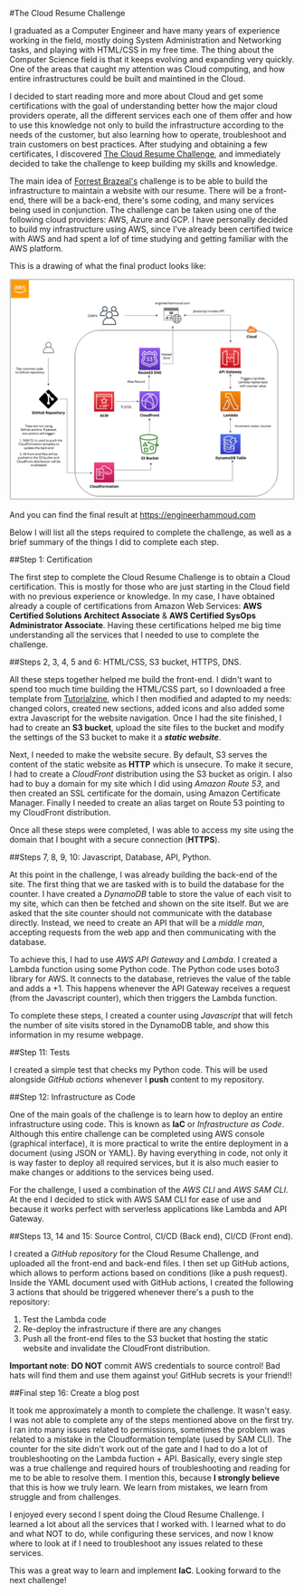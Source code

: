 #The Cloud Resume Challenge

I graduated as a Computer Engineer and have many years of experience working in the field, mostly doing System Administration and Networking tasks, and playing with HTML/CSS in my free time. The thing about the Computer Science field is that it keeps evolving and expanding very quickly. One of the areas that caught my attention was Cloud computing, and how entire infrastructures could be built and maintined in the Cloud.

I decided to start reading more and more about Cloud and get some certifications with the goal of understanding better how the major cloud providers operate, all the different services each one of them offer and how to use this knowledge not only to build the infrastructure according to the needs of the customer, but also learning how to operate, troubleshoot and train customers on best practices. After studying and obtaining a few certificates, I discovered [The Cloud Resume Challenge](https://cloudresumechallenge.dev/docs/the-challenge/), and immediately decided to take the challenge to keep building my skills and knowledge.

The main idea of [Forrest Brazeal's](https://forrestbrazeal.com) challenge is to be able to build the infrastructure to maintain a website with our resume. There will be a front-end, there will be a back-end, there's some coding, and many services being used in conjunction. The challenge can be taken using one of the following cloud providers: AWS, Azure and GCP. I have personally decided to build my infrastructure using AWS, since I've already been certified twice with AWS and had spent a lof of time studying and getting familiar with the AWS platform.

This is a drawing of what the final product looks like:

![Cloud Resume](diagram.PNG "Cloud Resume")

And you can find the final result at https://engineerhammoud.com

Below I will list all the steps required to complete the challenge, as well as a brief summary of the things I did to complete each step.


##Step 1: Certification

The first step to complete the Cloud Resume Challenge is to obtain a Cloud certification. This is mostly for those who are just starting in the Cloud field with no previous experience or knowledge. In my case, I have obtained already a couple of certifications from Amazon Web Services: **AWS Certified Solutions Architect Associate** & **AWS Certified SysOps Administrator Associate**. Having these certifications helped me big time understanding all the services that I needed to use to complete the challenge. 


##Steps 2, 3, 4, 5 and 6: HTML/CSS, S3 bucket, HTTPS, DNS.

All these steps together helped me build the front-end. I didn't want to spend too much time building the HTML/CSS part, so I downloaded a free template from [Tutorialzine](https://tutorialzine.com), which I then modified and adapted to my needs: changed colors, created new sections, added icons and also added some extra Javascript for the website navigation. Once I had the site finished, I had to create an **S3 bucket**, upload the site files to the bucket and modify the settings of the S3 bucket to make it a ***static website***.

Next, I needed to make the website secure. By default, S3 serves the content of the static website as **HTTP** which is unsecure. To make it secure, I had to create a *CloudFront* distribution using the S3 bucket as origin. I also had to buy a domain for my site which I did using *Amazon Route 53*, and then created an SSL certificate for the domain, using Amazon Certificate Manager. Finally I needed to create an alias target on Route 53 pointing to my CloudFront distribution.

Once all these steps were completed, I was able to access my site using the domain that I bought with a secure connection (**HTTPS**).

  
##Steps 7, 8, 9, 10: Javascript, Database, API, Python.

At this point in the challenge, I was already building the back-end of the site. The first thing that we are tasked with is to build the database for the counter. I have created a *DynamoDB* table to store the value of each visit to my site, which can then be fetched and shown on the site itself. But we are asked that the site counter should not communicate with the database directly. Instead, we need to create an API that will be a *middle man*, accepting requests from the web app and then communicating with the database. 

To achieve this, I had to use *AWS API Gateway* and *Lambda*. I created a Lambda function using some Python code. The Python code uses boto3 library for AWS. It connects to the database, retrieves the value of the table and adds a +1. This happens whenever the API Gateway receives a request (from the Javascript counter), which then triggers the Lambda function. 


To complete these steps, I created a counter using *Javascript* that will fetch the number of site visits stored in the DynamoDB table, and show this information in my resume webpage.



##Step 11: Tests

I created a simple test that checks my Python code. This will be used alongside *GitHub actions* whenever I **push** content to my repository.

##Step 12: Infrastructure as Code

One of the main goals of the challenge is to learn how to deploy an entire infrastructure using code. This is known as **IaC** or *Infrastructure as Code*. Although this entire challenge can be completed using AWS console (graphical interface), it is more practical to write the entire deployment in a document (using JSON or YAML). By having everything in code, not only it is way faster to deploy all required services, but it is also much easier to make changes or additions to the services being used.

For the challenge, I used a combination of the *AWS CLI* and *AWS SAM CLI*. At the end I decided to stick with AWS SAM CLI for ease of use and because it works perfect with serverless applications like Lambda and API Gateway.


##Steps 13, 14 and 15: Source Control,  CI/CD (Back end), CI/CD (Front end).

I created a *GitHub repository* for the Cloud Resume Challenge, and uploaded all the front-end and back-end files. I then set up GitHub actions, which allows to perform actions based on conditions (like a push request). Inside the YAML document used with GitHub actions, I created the following 3 actions that should be triggered whenever there's a push to the repository:


1. Test the Lambda code
2. Re-deploy the infrastructure if there are any changes
3. Push all the front-end files to the S3 bucket that hosting the static website and invalidate the CloudFront distribution. 

**Important note**: **DO NOT** commit AWS credentials to source control! Bad hats will find them and use them against you! GitHub secrets is your friend!!


 
##Final step 16: Create a blog post


It took me approximately a month to complete the challenge. It wasn't easy. I was not able to complete any of the steps mentioned above on the first try. I ran into many issues related to permissions, sometimes the problem was related to a mistake in the Cloudformation template (used by SAM CLI). The counter for the site didn't work out of the gate and I had to do a lot of troubleshooting on the Lambda fuction + API. Basically, every single step was a true challenge and required hours of troubleshooting and reading for me to be able to resolve them. I mention this, because **I strongly believe** that this is how we truly learn. We learn from mistakes, we learn from struggle and from challenges. 

I enjoyed every second I spent doing the Cloud Resume Challenge. I learned a lot about all the services that I worked with. I learned what to do and what NOT to do, while configuring these services, and now I know where to look at if I need to troubleshoot any issues related to these services.

This was a great way to learn and implement **IaC**. Looking forward to the next challenge!



